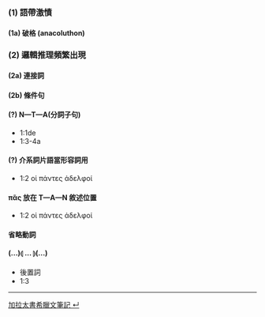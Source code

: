 ### (1) 語帶激憤
#### (1a) 破格 (anacoluthon)

### (2) 邏輯推理頻繁出現
#### (2a) 連接詞
#### (2b) 條件句

#### (?) N—T—A(分詞子句)
- 1:1de
- 1:3-4a
#### (?) 介系詞片語當形容詞用 
- 1:2 οἱ πάντες ἀδελφοί
#### πᾶς 放在 T—A—N 敘述位置
- 1:2 οἱ πάντες ἀδελφοί
#### 省略動詞

#### (...)⦇ ... ⦈(...)
- 後置詞 
- 1:3




---
[加拉太書希臘文筆記 ↵](Galatians-Notes.md)
